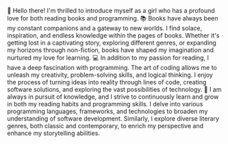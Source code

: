 👋 Hello there! I'm thrilled to introduce myself as a girl who has a profound love for both reading books and programming.
📚 Books have always been my constant companions and a gateway to new worlds.
I find solace, inspiration, and endless knowledge within the pages of books.
Whether it's getting lost in a captivating story, exploring different genres, or expanding my horizons through non-fiction, books have shaped my imagination and nurtured my love for learning.
💻 In addition to my passion for reading, I have a deep fascination with programming.
The art of coding allows me to unleash my creativity, problem-solving skills, and logical thinking.
I enjoy the process of turning ideas into reality through lines of code, creating software solutions, and exploring the vast possibilities of technology.
🌱 I am always in pursuit of knowledge, and I strive to continuously learn and grow in both my reading habits and programming skills.
I delve into various programming languages, frameworks, and technologies to broaden my understanding of software development.
Similarly, I explore diverse literary genres, both classic and contemporary, to enrich my perspective and enhance my storytelling abilities.
